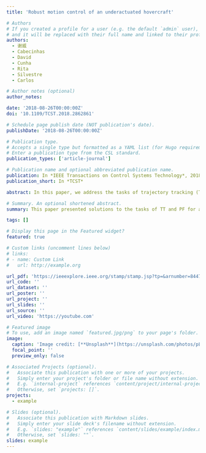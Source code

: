 ```yaml
---
title: 'Robust motion control of an underactuated hovercraft'

# Authors
# If you created a profile for a user (e.g. the default `admin` user), write the username (folder name) here
# and it will be replaced with their full name and linked to their profile.
authors:
  - 谢威
  - Cabecinhas
  - David 
  - Cunha
  - Rita
  - Silvestre
  - Carlos

# Author notes (optional)
author_notes:

date: '2018-08-26T00:00:00Z'
doi: '10.1109/TCST.2018.2862861'

# Schedule page publish date (NOT publication's date).
publishDate: '2018-08-26T00:00:00Z'

# Publication type.
# Accepts a single type but formatted as a YAML list (for Hugo requirements).
# Enter a publication type from the CSL standard.
publication_types: ['article-journal']

# Publication name and optional abbreviated publication name.
publication: In *IEEE Transactions on Control Systems Technology*, 2018
publication_short: In *TCST*

abstract: In this paper, we address the tasks of trajectory tracking (TT) and path following (PF) for a hovercraft vehicle in the presence of uncertain parameters and unknown external disturbances. Building on the backstepping technique, the proposed TT (PF) control laws are able to drive a hovercraft toward and stay within a neighborhood of a reference trajectory (path), achieving global practical stability. Moreover, the devised control strategies also guarantee that the actuations remain bounded with respect to the position error. The controller is made robust to constant external disturbances and uncertain model parameters by the introduction of dynamic estimators for the disturbance and friction coefficients. A projection operator is used to ensure the estimates remain within prescribed bounds and are sufficiently smooth to be backstepped. In order to validate the efficacy and performance of the proposed controllers, we present and analyze both simulation and experimental results.

# Summary. An optional shortened abstract.
summary: This paper presented solutions to the tasks of TT and PF for an underactuated autonomous hovercraft. 

tags: []

# Display this page in the Featured widget?
featured: true

# Custom links (uncomment lines below)
# links:
# - name: Custom Link
#   url: http://example.org

url_pdf: 'https://ieeexplore.ieee.org/stamp/stamp.jsp?tp=&arnumber=8447303'
url_code: ''
url_dataset: ''
url_poster: ''
url_project: ''
url_slides: ''
url_source: ''
url_video: 'https://youtube.com'

# Featured image
# To use, add an image named `featured.jpg/png` to your page's folder.
image:
  caption: 'Image credit: [**Unsplash**](https://unsplash.com/photos/pLCdAaMFLTE)'
  focal_point: ''
  preview_only: false

# Associated Projects (optional).
#   Associate this publication with one or more of your projects.
#   Simply enter your project's folder or file name without extension.
#   E.g. `internal-project` references `content/project/internal-project/index.md`.
#   Otherwise, set `projects: []`.
projects:
  - example

# Slides (optional).
#   Associate this publication with Markdown slides.
#   Simply enter your slide deck's filename without extension.
#   E.g. `slides: "example"` references `content/slides/example/index.md`.
#   Otherwise, set `slides: ""`.
slides: example
---
```


<!-- 
{{% callout note %}}
Click the _Cite_ button above to demo the feature to enable visitors to import publication metadata into their reference management software.
{{% /callout %}}

{{% callout note %}}
Create your slides in Markdown - click the _Slides_ button to check out the example.
{{% /callout %}}

Add the publication's **full text** or **supplementary notes** here. You can use rich formatting such as including [code, math, and images](https://docs.hugoblox.com/content/writing-markdown-latex/). -->
